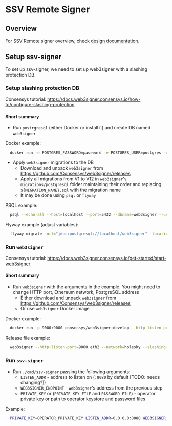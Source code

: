 # SSV Remote Signer

## Overview

For SSV Remote signer overview, check [design documentation](./DESIGN.md).

## Setup ssv-signer

To set up ssv-signer, we need to set up web3signer with a slashing protection DB.  

### Setup slashing protection DB

Consensys tutorial: https://docs.web3signer.consensys.io/how-to/configure-slashing-protection

#### Short summary

- Run `postrgresql` (either Docker or install it) and create DB named `web3signer`

Docker example:

```bash
  docker run -e POSTGRES_PASSWORD=password -e POSTGRES_USER=postgres -e POSTGRES_DB=web3signer -p 5432:5432 postgres
```

- Apply `web3signer` migrations to the DB
  - Download and unpack `web3signer` from https://github.com/Consensys/web3signer/releases
  - Apply all migrations from V1 to V12 in `web3signer`'s `migrations/postgresql` folder maintaining their order and replacing `${MIGRATION_NAME}.sql` with the migration name
  - It may be done using `psql` or `flyway`

PSQL example:

```bash
  psql --echo-all --host=localhost --port=5432 --dbname=web3signer --username=postgres -f ./web3signer/migrations/postgresql/V1_initial.sql
```

Flyway example (adjust variables):

```bash
  flyway migrate -url="jdbc:postgresql://localhost/web3signer" -locations="filesystem:/web3signer/migrations/postgresql"
```

### Run `web3signer`

Consensys tutorial: https://docs.web3signer.consensys.io/get-started/start-web3signer

#### Short summary

- Run `web3signer` with the arguments in the example. You might need to change HTTP port, Ethereum network, PostgreSQL address
  - Either download and unpack `web3signer` from https://github.com/Consensys/web3signer/releases
  - Or use `web3signer` Docker image

Docker example:

```bash
  docker run -p 9000:9000 consensys/web3signer:develop --http-listen-port=9000 eth2 --network=holesky --slashing-protection-db-url="jdbc:postgresql://${POSTGRES_HOST}/web3signer" --slashing-protection-db-username=postgres --slashing-protection-db-password=password --key-manager-api-enabled=true
```

Release file example:

```bash
  web3signer --http-listen-port=9000 eth2 --network=holesky --slashing-protection-db-url="jdbc:postgresql://${POSTGRES_HOST}/web3signer" --slashing-protection-db-username=postgres --slashing-protection-db-password=password --key-manager-api-enabled=true
```

### Run `ssv-signer`

- Run `./cmd/ssv-signer` passing the following arguments:
  - `LISTEN_ADDR` - address to listen on (`:8080` by default [TODO: needs changing?])
  - `WEB3SIGNER_ENDPOINT` - `web3signer`'s address from the previous step 
  - `PRIVATE_KEY` or (`PRIVATE_KEY_FILE` and `PASSWORD_FILE`) - operator private key or path to operator keystore and password files

Example:

```bash
  PRIVATE_KEY=OPERATOR_PRIVATE_KEY LISTEN_ADDR=0.0.0.0:8080 WEB3SIGNER_ENDPOINT=http://localhost:9000 ./ssv-signer
```